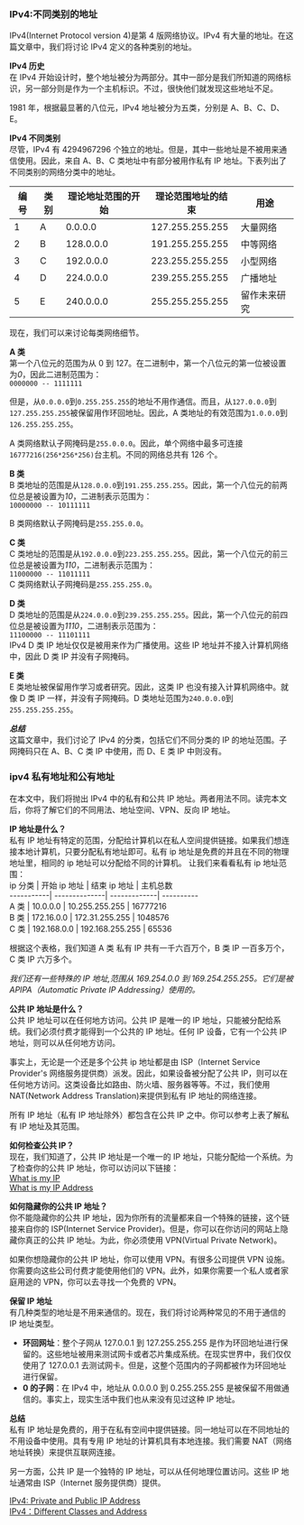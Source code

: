 ### IPv4:不同类别的地址  

IPv4(Internet Protocol version 4)是第 4 版网络协议。IPv4 有大量的地址。在这篇文章中，我们将讨论 IPv4 定义的各种类别的地址。  

**IPv4 历史**  
在 IPv4 开始设计时，整个地址被分为两部分。其中一部分是我们所知道的网络标识，另一部分则是作为一个主机标识。不过，很快他们就发现这些地址不足。  

1981 年，根据最显著的八位元，IPv4 地址被分为五类，分别是 A、B、C、D、E。  

**IPv4 不同类别**   
尽管，IPv4 有 4294967296 个独立的地址。但是，其中一些地址是不被用来通信使用。因此，来自 A、B、C 类地址中有部分被用作私有 IP 地址。下表列出了不同类别的网络分类中的地址。  

| 编号 | 类别 | 理论地址范围的开始 | 理论范围地址的结束 | 用途         |  
| ---- | ---- | ------------------ | ------------------ | ------------ |  
| 1    | A    | 0.0.0.0            | 127.255.255.255    | 大量网络     |  
| 2    | B    | 128.0.0.0          | 191.255.255.255    | 中等网络     |  
| 3    | C    | 192.0.0.0          | 223.255.255.255    | 小型网络     |  
| 4    | D    | 224.0.0.0          | 239.255.255.255    | 广播地址     |  
| 5    | E    | 240.0.0.0          | 255.255.255.255    | 留作未来研究 |  

现在，我们可以来讨论每类网络细节。  

**A 类**  
第一个八位元的范围为从 0 到 127。在二进制中，第一个八位元的第一位被设置为*0*，因此二进制范围为：  
`0000000 -- 1111111`  

但是，从`0.0.0.0`到`0.255.255.255`的地址不用作通信。而且，从`127.0.0.0`到`127.255.255.255`被保留用作环回地址。因此，A 类地址的有效范围为`1.0.0.0`到`126.255.255.255`。  

A 类网络默认子网掩码是`255.0.0.0`。因此，单个网络中最多可连接`16777216(256*256*256)`台主机。不同的网络总共有 126 个。  

**B 类**  
B 类地址的范围是从`128.0.0.0`到`191.255.255.255`。因此，第一个八位元的前两位总是被设置为*10*，二进制表示范围为：  
`10000000 -- 10111111`  

B 类网络默认子网掩码是`255.255.0.0`。  

**C 类**  
C 类地址的范围是从`192.0.0.0`到`223.255.255.255`。因此，第一个八位元的前三位总是被设置为*110*，二进制表示范围为：  
`11000000 -- 11011111`  
C 类网络默认子网掩码是`255.255.255.0`。  

**D 类**  
D 类地址的范围是从`224.0.0.0`到`239.255.255.255`。因此，第一个八位元的前四位总是被设置为*1110*，二进制表示范围为：  
`11100000 -- 11101111`  
IPv4 D 类 IP 地址仅仅是被用来作为广播使用。这些 IP 地址并不接入计算机网络中，因此 D 类 IP 并没有子网掩码。  

**E 类**  
E 类地址被保留用作学习或者研究。因此，这类 IP 也没有接入计算机网络中。就像 D 类 IP 一样，并没有子网掩码。D 类地址范围为`240.0.0.0`到`255.255.255.255`。  

**_总结_**  
这篇文章中，我们讨论了 IPv4 的分类，包括它们不同分类的 IP 的地址范围。子网掩码只在 A、B、C 类 IP 中使用，而 D、E 类 IP 中则没有。  



### ipv4 私有地址和公有地址  

在本文中，我们将抛出 IPv4 中的私有和公共 IP 地址。两者用法不同。读完本文后，你将了解它们的不同用法、地址空间、VPN、反向 IP 地址。  

**IP 地址是什么？**  
私有 IP 地址有特定的范围，分配给计算机以在私人空间提供链接。如果我们想连接本地计算机，只要分配私有地址即可。私有 ip 地址是免费的并且在不同的物理地址里，相同的 ip 地址可以分配给不同的计算机。
让我们来看看私有 ip 地址范围：  
ip 分类 | 开始 ip 地址 | 结束 ip 地址 | 主机总数  
-----------| --------------| -------------| ----------  
A 类 | 10.0.0.0 | 10.255.255.255 | 16777216  
B 类 | 172.16.0.0 | 172.31.255.255 | 1048576  
C 类 | 192.168.0.0 | 192.168.255.255 | 65536  

根据这个表格，我们知道 A 类 私有 IP 共有一千六百万个，B 类 IP 一百多万个，C 类 IP 六万多个。  

_我们还有一些特殊的 IP 地址,范围从 169.254.0.0 到 169.254.255.255。它们是被 APIPA（Automatic Private IP Addressing）使用的。_  

**公共 IP 地址是什么？**  
公共 IP 地址可以在任何地方访问。公共 IP 是唯一的 IP 地址，只能被分配给系统。我们必须付费才能得到一个公共的 IP 地址。任何 IP 设备，它有一个公共 IP 地址，则可以从任何地方访问。  

事实上，无论是一个还是多个公共 ip 地址都是由 ISP（Internet Service Provider's 网络服务提供商）派发。因此，如果设备被分配了公共 IP，则可以在任何地方访问。这类设备比如路由、防火墙、服务器等等。不过，我们使用 NAT(Network Address Translation)来提供到私有 IP 地址的网络连接。

所有 IP 地址（私有 IP 地址除外）都包含在公共 IP 之中。你可以参考上表了解私有 IP 地址及其范围。  

**如何检查公共 IP？**  
现在，我们知道了，公共 IP 地址是一个唯一的 IP 地址，只能分配给一个系统。为了检查你的公共 IP 地址，你可以访问以下链接：  
[What is my IP](https://www.whatismyip.com/)  
[What is my IP Address](https://whatismyipaddress.com/)  

**如何隐藏你的公共 IP 地址？**  
你不能隐藏你的公共 IP 地址，因为你所有的流量都来自一个特殊的链接，这个链接来自你的 ISP(Internet Service Provider)。但是，你可以在你访问的网站上隐藏你真正的公共 IP 地址。为此，你必须使用 VPN(Virtual Private Network)。  

如果你想隐藏你的公共 IP 地址，你可以使用 VPN。有很多公司提供 VPN 设施。你需要向这些公司付费才能使用他们的 VPN。此外，如果你需要一个私人或者家庭用途的 VPN，你可以去寻找一个免费的 VPN。  

**保留 IP 地址**  
有几种类型的地址是不用来通信的。现在，我们将讨论两种常见的不用于通信的 IP 地址类型。  

-   **环回网址**：整个子网从 127.0.0.1 到 127.255.255.255 是作为环回地址进行保留的。这些地址被用来测试网卡或者芯片集成系统。在现实世界中，我们仅仅使用了 127.0.0.1 去测试网卡。但是，这整个范围内的子网都被作为环回地址进行保留。  
-   **0 的子网**：在 IPv4 中，地址从 0.0.0.0 到 0.255.255.255 是被保留不用做通信的。事实上，现实生活中我们也从来没有见过这种 IP 地址。  

**总结**  
私有 IP 地址是免费的，用于在私有空间中提供链接。同一地址可以在不同地址的不用设备中使用。具有专用 IP 地址的计算机具有本地连接。我们需要 NAT（网络地址转换）来提供互联网连接。  

另一方面，公共 IP 是一个独特的 IP 地址，可以从任何地理位置访问。这些 IP 地址通常由 ISP（Internet 服务提供商）提供。  

[IPv4: Private and Public IP Address](https://www.gns3network.com/ipv4-private-and-public-ip-address-space/)  
[IPv4：Different Classes and Address](https://www.gns3network.com/different-classes-and-address-of-ipv4/)  
  
